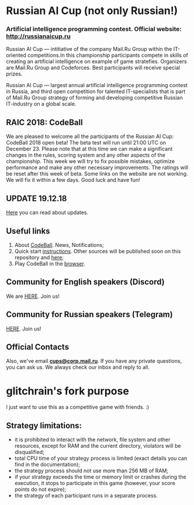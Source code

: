 # Russian AI Cup (not only Russian!)
### Artificial intelligence programming contest. Official website: http://russianaicup.ru
Russian AI Cup — intitiative of the company Mail.Ru Group within the IT-oriented competitions.In this championship participants compete in skills of creating an artificial intelligence on example of game stratefies. Organizers are Mail.Ru Group and Codeforces. Best participants will receive special prizes.

Russian AI Cup — largest annual artificial intelligence programming contest in Russia, and third open competition for talented IT-specialists that is part of Mail.Ru Group strategy of forming and developing competitive Russian IT-industry on a global scale.

## RAIC 2018: CodeBall
We are pleased to welcome all the participants of the Russian AI Cup: CodeBall 2018 open beta!
The beta test will run until 21:00 UTC on December 23. Please note that at this time we can make a significant changes in the rules, scoring system and any other aspects of the championship. This week we will try to fix possible mistakes, optimize performance and make any other necessary improvements. The ratings will be reset after this week of beta.
Some links on the website are not working. We will fix it within a few days.
Good luck and have fun!

## UPDATE 19.12.18
[Here](https://github.com/MailRuChamps/raic/blob/master/UPDATE-19.12.md) you can read about updates.

## Useful links
1. About [CodeBall](http://russianaicup.ru). News, Notifications;
2. Quick start [instructions](http://russianaicup.ru/p/quick). Other sources will be published soon on this repository and [here](http://russianaicup.ru/p/examples);
3. Play CodeBall in the [browser](http://russianaicup.ru/play).

## Community for English speakers (Discord)
We are [HERE](https://discord.gg/yhJRg7D). Join us! 

## Community for Russian speakers (Telegram)
[HERE](https://t.me/aicups). Join us! 

## Official Contacts
Also, we've email **cups@corp.mail.ru**. If you have any private questions, you can ask us. We always check our inbox and reply to all.


# glitchrain's fork purpose
I just want to use this as a competitive game with friends. :)

## Strategy limitations:

- it is prohibited to interact with the network, file system and other resources, except for RAM and the current directory, violators will be disqualified;
- total CPU time of your strategy process is limited (exact details you can find in the documentation);
- the strategy process should not use more than 256 MB of RAM;
- if your strategy exceeds the time or memory limit or crashes during the execution, it stops to participate in this game (however, your score points do not expire);
- the strategy of each participant runs in a separate process.

